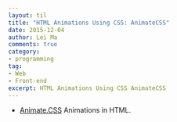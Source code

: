 ```yaml
---
layout: til
title: "HTML Animations Using CSS: AnimateCSS"
date: 2015-12-04
author: Lei Ma
comments: true
category:
- programming
tag:
- Web
- Front-end
excerpt: HTML Animations Using CSS AnimateCSS
---
```



* [Animate.CSS](https://github.com/daneden/animate.css) Animations in HTML.
